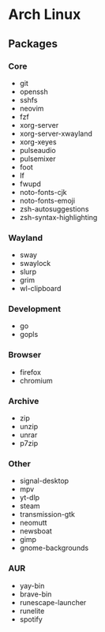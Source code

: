 # Arch Linux

## Packages

### Core

- git
- openssh
- sshfs
- neovim
- fzf
- xorg-server
- xorg-server-xwayland
- xorg-xeyes
- pulseaudio
- pulsemixer
- foot
- lf
- fwupd
- noto-fonts-cjk
- noto-fonts-emoji
- zsh-autosuggestions
- zsh-syntax-highlighting

### Wayland

- sway
- swaylock
- slurp
- grim
- wl-clipboard

### Development

- go
- gopls

### Browser

- firefox
- chromium

### Archive

- zip
- unzip
- unrar
- p7zip

### Other

- signal-desktop
- mpv
- yt-dlp
- steam
- transmission-gtk
- neomutt
- newsboat
- gimp
- gnome-backgrounds

### AUR

- yay-bin
- brave-bin
- runescape-launcher
- runelite
- spotify
